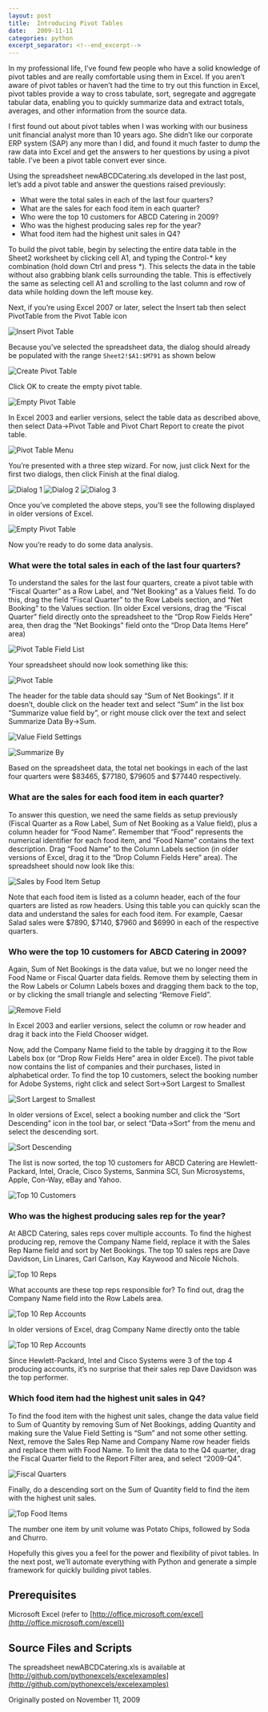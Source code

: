 ```yaml
---
layout: post
title:  Introducing Pivot Tables
date:   2009-11-11
categories: python
excerpt_separator: <!--end_excerpt-->
---
```


In my professional life, I’ve found few people who have a solid knowledge of
pivot tables and are really comfortable using them in Excel. If you aren’t aware
of pivot tables or haven’t had the time to try out this function in Excel, pivot
tables provide a way to cross tabulate, sort, segregate and aggregate tabular
data, enabling you to quickly summarize data and extract totals, averages, and
other information from the source data.

<!--end_excerpt-->

I first found out about pivot tables when I was working with our business unit
financial analyst more than 10 years ago. She didn’t like our corporate ERP
system (SAP) any more than I did, and found it much faster to dump the raw data
into Excel and get the answers to her questions by using a pivot table. I’ve
been a pivot table convert ever since.

Using the spreadsheet newABCDCatering.xls developed in the last post, let’s add
a pivot table and answer the questions raised previously:

* What were the total sales in each of the last four quarters?
* What are the sales for each food item in each quarter?
* Who were the top 10 customers for ABCD Catering in 2009?
* Who was the highest producing sales rep for the year?
* What food item had the highest unit sales in Q4?

To build the pivot table, begin by selecting the entire data table in the Sheet2
worksheet by clicking cell A1, and typing the Control-* key combination (hold
down Ctrl and press *). This selects the data in the table without also grabbing
blank cells surrounding the table. This is effectively the same as selecting
cell A1 and scrolling to the last column and row of data while holding down the
left mouse key.

Next, if you’re using Excel 2007 or later, select the Insert tab then select
PivotTable from the Pivot Table icon

![Insert Pivot Table](/assets/images/20091111_makepivotxl12.png)

Because you’ve selected the spreadsheet data, the dialog should already be
populated with the range ``Sheet2!$A1:$M791`` as shown below

![Create Pivot Table](/assets/images/20091111_createdialogxl12.png)

Click OK to create the empty pivot table.

![Empty Pivot Table](/assets/images/20091111_wizardxl12.png)

In Excel 2003 and earlier versions, select the table data as described above,
then select Data->Pivot Table and Pivot Chart Report to create the pivot table.

![Pivot Table Menu](/assets/images/20091111_makepivotxl10.png)

You’re presented with a three step wizard. For now, just click Next for the first
two dialogs, then click Finish at the final dialog.

![Dialog 1](/assets/images/20091111_wizardxl10_1.png)
![Dialog 2](/assets/images/20091111_wizardxl10_2.png)
![Dialog 3](/assets/images/20091111_wizardxl10_3.png)

Once you’ve completed the above steps, you’ll see the following displayed in
older versions of Excel.

![Empty Pivot Table](/assets/images/20091111_pivotfieldlistxl10.png)

Now you’re ready to do some data analysis.

### What were the total sales in each of the last four quarters?

To understand the sales for the last four quarters, create a pivot table with
“Fiscal Quarter” as a Row Label, and “Net Booking” as a Values field. To do
this, drag the field “Fiscal Quarter” to the Row Labels section, and “Net
Booking” to the Values section. (In older Excel versions, drag the “Fiscal
Quarter” field directly onto the spreadsheet to the “Drop Row Fields Here” area,
then drag the “Net Bookings” field onto the “Drop Data Items Here” area)

![Pivot Table Field List](/assets/images/20091111_ptsetupxl12.png)

Your spreadsheet should now look something like this:

![Pivot Table](/assets/images/20091111_salesbyqtrxl12.png)

The header for the table data should say “Sum of Net Bookings”. If it doesn’t,
double click on the header text and select “Sum” in the list box “Summarize
value field by”, or right mouse click over the text and select Summarize Data
By->Sum.

![Value Field Settings](/assets/images/20091111_setsumxl12.png)

![Summarize By](/assets/images/20091111_setsum2xl12.png)

Based on the spreadsheet data, the total net bookings in each of the last four
quarters were $83465, $77180, $79605 and $77440 respectively.

### What are the sales for each food item in each quarter?

To answer this question, we need the same fields as setup previously (Fiscal
Quarter as a Row Label, Sum of Net Booking as a Value field), plus a column
header for “Food Name”. Remember that “Food” represents the numerical identifier
for each food item, and “Food Name” contains the text description. Drag “Food
Name” to the Column Labels section (in older versions of Excel, drag it to the
“Drop Column Fields Here” area). The spreadsheet should now look like this:

![Sales by Food Item Setup](/assets/images/20091111_salesbyfooditemxl12.png)

Note that each food item is listed as a column header, each of the four quarters
are listed as row headers. Using this table you can quickly scan the data and
understand the sales for each food item. For example, Caesar Salad sales were
$7890, $7140, $7960 and $6990 in each of the respective quarters.

### Who were the top 10 customers for ABCD Catering in 2009?

Again, Sum of Net Bookings is the data value, but we no longer need the Food
Name or Fiscal Quarter data fields. Remove them by selecting them in the Row
Labels or Column Labels boxes and dragging them back to the top, or by clicking
the small triangle and selecting “Remove Field”.

![Remove Field](/assets/images/20091111_removefieldxl12.png)

In Excel 2003 and earlier versions, select the column or row header and drag it
back into the Field Chooser widget.

Now, add the Company Name field to the table by dragging it to the Row Labels
box (or “Drop Row Fields Here” area in older Excel). The pivot table now
contains the list of companies and their purchases, listed in alphabetical
order. To find the top 10 customers, select the booking number for Adobe
Systems, right click and select Sort->Sort Largest to Smallest

![Sort Largest to Smallest](/assets/images/20091111_sortxl12.png)

In older versions of Excel, select a booking number and click the “Sort
Descending” icon in the tool bar, or select “Data->Sort” from the menu and
select the descending sort.

![Sort Descending](/assets/images/20091111_sortdesc.png)

The list is now sorted, the top 10 customers for ABCD Catering are
Hewlett-Packard, Intel, Oracle, Cisco Systems, Sanmina SCI, Sun Microsystems,
Apple, Con-Way, eBay and Yahoo.

![Top 10 Customers](/assets/images/20091111_top10.png)

### Who was the highest producing sales rep for the year?

At ABCD Catering, sales reps cover multiple accounts. To find the highest
producing rep, remove the Company Name field, replace it with the Sales Rep Name
field and sort by Net Bookings. The top 10 sales reps are Dave Davidson, Lin
Linares, Carl Carlson, Kay Kaywood and Nicole Nichols.

![Top 10 Reps](/assets/images/20091111_top10reps.png)

What accounts are these top reps responsible for? To find out, drag the Company
Name field into the Row Labels area.

![Top 10 Rep Accounts](/assets/images/20091111_top10repsaccts.png)

In older versions of Excel, drag Company Name directly onto the table

![Top 10 Rep Accounts](/assets/images/20091111_top10repsacctsxl10.png)

Since Hewlett-Packard, Intel and Cisco Systems were 3 of the top 4 producing
accounts, it’s no surprise that their sales rep Dave Davidson was the top
performer.

### Which food item had the highest unit sales in Q4?

To find the food item with the highest unit sales, change the data value field
to Sum of Quantity by removing Sum of Net Bookings, adding Quantity and making
sure the Value Field Setting is “Sum” and not some other setting. Next, remove
the Sales Rep Name and Company Name row header fields and replace them with Food
Name. To limit the data to the Q4 quarter, drag the Fiscal Quarter field to the
Report Filter area, and select “2009-Q4”.

![Fiscal Quarters](/assets/images/20091111_quarterfilterxl12.png)

Finally, do a descending sort on the Sum of Quantity field to find the item with
the highest unit sales.

![Top Food Items](/assets/images/20091111_highestunit.png)

The number one item by unit volume was Potato Chips, followed by Soda and
Churro.

Hopefully this gives you a feel for the power and flexibility of pivot tables.
In the next post, we’ll automate everything with Python and generate a simple
framework for quickly building pivot tables.

## Prerequisites

Microsoft Excel (refer to [http://office.microsoft.com/excel](http://office.microsoft.com/excel))

## Source Files and Scripts

The spreadsheet newABCDCatering.xls is available at [http://github.com/pythonexcels/excelexamples](http://github.com/pythonexcels/excelexamples)

Originally posted on November 11, 2009
